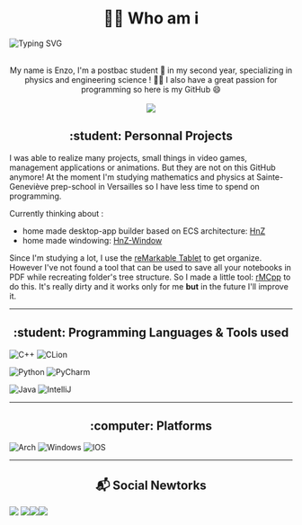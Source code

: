 <h1 align="center"> 👨‍💻 Who am i </h1>

<img src ="https://readme-typing-svg.herokuapp.com?font=Montserrat&color=24F7F4&size=24&lines=Hey+there,+I'm+Enzo;I+love+Programming.;I'm+more+of+a+self-learner+;who+loves+to+learn+from+internet.;" alt="Typing SVG" >

<p align="center">
  <br>
  My name is Enzo, I'm a postbac student 🏫 in my second year, specializing in physics and engineering science ! 👨‍🔬 I also have a great passion for programming   so here is my GitHub 😄
  <br> <br>
  <img src="https://komarev.com/ghpvc/?username=Hennzau&color=green&style=flat" color=green/> 
</p>


<h2 align="center"> :student: Personnal Projects </h2>

I was able to realize many projects, small things in video games, management applications or animations. But they are not on this GitHub anymore! 
At the moment I'm studying mathematics and physics at Sainte-Geneviève prep-school in Versailles so I have less time to spend on programming.

Currently thinking about : 
  - home made desktop-app builder based on ECS architecture: [HnZ](https://github.com/Hennzau/hnz)
  - home made windowing: [HnZ-Window](https://github.com/Hennzau/hnz-window)

Since I'm studying a lot, I use the [reMarkable Tablet](https://remarkable.com/store/remarkable-2) to get organize. However I've not found a tool that can be used to save all your notebooks in PDF while recreating folder's tree structure. So I made a little tool: [rMCpp](https://github.com/Hennzau/rmcpp) to do this. It's really dirty and it works only for me **but** in the future I'll improve it.

--- 

<h2 align="center"> :student: Programming Languages & Tools used </h2>

![C++](https://img.shields.io/badge/C%2B%2B-00599C?style=for-the-badge&logo=c%2B%2B&logoColor=white)
![CLion](https://img.shields.io/badge/CLion-000000?style=for-the-badge&logo=clion&logoColor=white)

![Python](https://img.shields.io/badge/python-%2314354C.svg?style=for-the-badge&logo=python&logoColor=white)
![PyCharm](https://img.shields.io/badge/PyCharm-000000.svg?&style=for-the-badge&logo=PyCharm&logoColor=white)

![Java](https://img.shields.io/badge/Java-ED8B00?style=for-the-badge&logo=java&logoColor=white)
![IntelliJ](https://img.shields.io/badge/IntelliJ_IDEA-000000.svg?style=for-the-badge&logo=intellij-idea&logoColor=white)

--- 

<h2 align="center">:computer: Platforms </h2>

![Arch](https://img.shields.io/badge/Arch_Linux-1793D1?style=for-the-badge&logo=arch-linux&logoColor=white)
![Windows](https://img.shields.io/badge/Windows-0078D6?style=for-the-badge&logo=windows&logoColor=white)
![IOS](https://img.shields.io/badge/iOS-000000?style=for-the-badge&logo=ios&logoColor=white)

--- 

<h2 align="center"> 📬 Social Newtorks </h2>

[![](https://img.icons8.com/color/40/000000/gmail--v1.png)](mailto:enzolevan.dev@gmail.com)
[![](https://img.icons8.com/color/48/000000/discord-logo.png?raw=true)](https://pastebin.com/GzULEpwx)[![](https://img.icons8.com/color/48/000000/instagram-new.png?raw=true)](https://www.instagram.com/enzo.levan/)[![](https://img.icons8.com/color/48/000000/youtube.png?raw=true)](https://www.youtube.com/channel/UCWKmLymE9ko1S2EWuxpR9kg)
